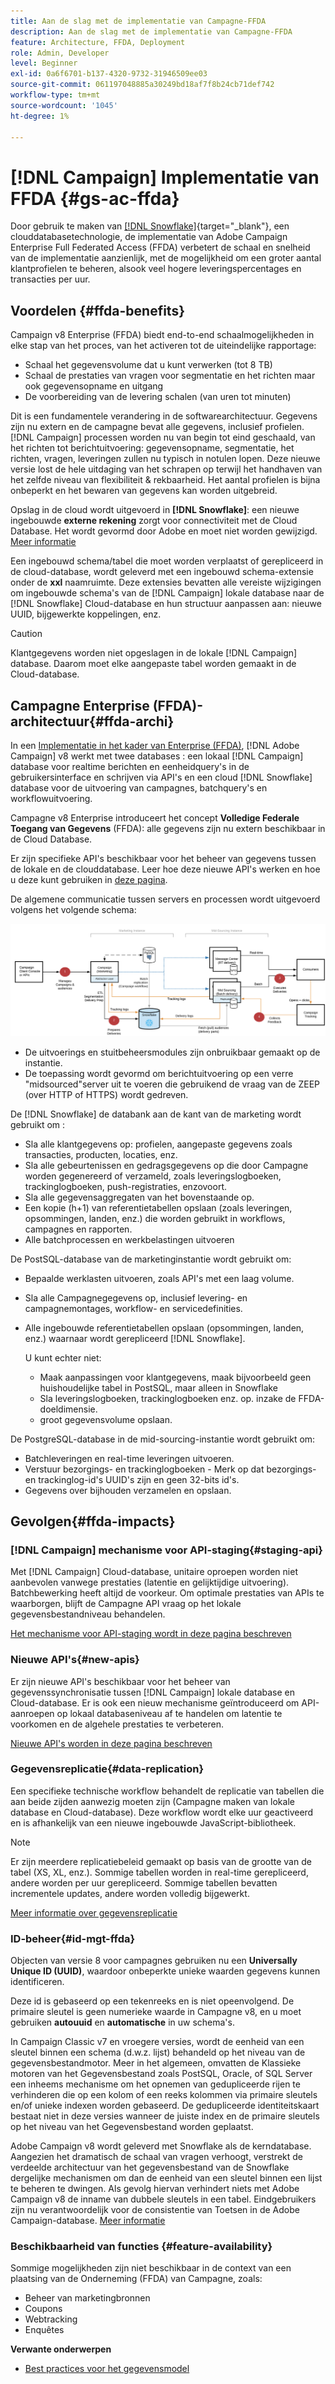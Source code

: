 ```yaml
---
title: Aan de slag met de implementatie van Campagne-FFDA
description: Aan de slag met de implementatie van Campagne-FFDA
feature: Architecture, FFDA, Deployment
role: Admin, Developer
level: Beginner
exl-id: 0a6f6701-b137-4320-9732-31946509ee03
source-git-commit: 061197048885a30249bd18af7f8b24cb71def742
workflow-type: tm+mt
source-wordcount: '1045'
ht-degree: 1%

---
```


# [!DNL Campaign] Implementatie van FFDA {#gs-ac-ffda}

Door gebruik te maken van [[!DNL Snowflake]](https://www.snowflake.com/){target="_blank"}, een clouddatabasetechnologie, de implementatie van Adobe Campaign Enterprise Full Federated Access (FFDA) verbetert de schaal en snelheid van de implementatie aanzienlijk, met de mogelijkheid om een groter aantal klantprofielen te beheren, alsook veel hogere leveringspercentages en transacties per uur.

## Voordelen {#ffda-benefits}

Campaign v8 Enterprise (FFDA) biedt end-to-end schaalmogelijkheden in elke stap van het proces, van het activeren tot de uiteindelijke rapportage:

* Schaal het gegevensvolume dat u kunt verwerken (tot 8 TB)
* Schaal de prestaties van vragen voor segmentatie en het richten maar ook gegevensopname en uitgang
* De voorbereiding van de levering schalen (van uren tot minuten)

Dit is een fundamentele verandering in de softwarearchitectuur. Gegevens zijn nu extern en de campagne bevat alle gegevens, inclusief profielen. [!DNL Campaign] processen worden nu van begin tot eind geschaald, van het richten tot berichtuitvoering: gegevensopname, segmentatie, het richten, vragen, leveringen zullen nu typisch in notulen lopen. Deze nieuwe versie lost de hele uitdaging van het schrapen op terwijl het handhaven van het zelfde niveau van flexibiliteit &amp; rekbaarheid. Het aantal profielen is bijna onbeperkt en het bewaren van gegevens kan worden uitgebreid.

Opslag in de cloud wordt uitgevoerd in **[!DNL Snowflake]**: een nieuwe ingebouwde **externe rekening** zorgt voor connectiviteit met de Cloud Database. Het wordt gevormd door Adobe en moet niet worden gewijzigd. [Meer informatie](../config/external-accounts.md)

Een ingebouwd schema/tabel die moet worden verplaatst of gerepliceerd in de cloud-database, wordt geleverd met een ingebouwd schema-extensie onder de **xxl** naamruimte. Deze extensies bevatten alle vereiste wijzigingen om ingebouwde schema&#39;s van de [!DNL Campaign] lokale database naar de [!DNL Snowflake] Cloud-database en hun structuur aanpassen aan: nieuwe UUID, bijgewerkte koppelingen, enz.

>[!CAUTION]
>
> Klantgegevens worden niet opgeslagen in de lokale [!DNL Campaign] database. Daarom moet elke aangepaste tabel worden gemaakt in de Cloud-database.
>

## Campagne Enterprise (FFDA)-architectuur{#ffda-archi}

In een [Implementatie in het kader van Enterprise (FFDA)](../architecture/enterprise-deployment.md), [!DNL Adobe Campaign] v8 werkt met twee databases : een lokaal [!DNL Campaign] database voor realtime berichten en eenheidquery&#39;s in de gebruikersinterface en schrijven via API&#39;s en een cloud [!DNL Snowflake] database voor de uitvoering van campagnes, batchquery&#39;s en workflowuitvoering.

Campagne v8 Enterprise introduceert het concept **Volledige Federale Toegang van Gegevens** (FFDA): alle gegevens zijn nu extern beschikbaar in de Cloud Database.

Er zijn specifieke API&#39;s beschikbaar voor het beheer van gegevens tussen de lokale en de clouddatabase. Leer hoe deze nieuwe API&#39;s werken en hoe u deze kunt gebruiken in [deze pagina](new-apis.md).

De algemene communicatie tussen servers en processen wordt uitgevoerd volgens het volgende schema:

![](assets/architecture.png)

* De uitvoerings en stuitbeheersmodules zijn onbruikbaar gemaakt op de instantie.
* De toepassing wordt gevormd om berichtuitvoering op een verre &quot;midsourced&quot;server uit te voeren die gebruikend de vraag van de ZEEP (over HTTP of HTTPS) wordt gedreven.

De [!DNL Snowflake] de databank aan de kant van de marketing wordt gebruikt om :

* Sla alle klantgegevens op: profielen, aangepaste gegevens zoals transacties, producten, locaties, enz.
* Sla alle gebeurtenissen en gedragsgegevens op die door Campagne worden gegenereerd of verzameld, zoals leveringslogboeken, trackinglogboeken, push-registraties, enzovoort.
* Sla alle gegevensaggregaten van het bovenstaande op.
* Een kopie (h+1) van referentietabellen opslaan (zoals leveringen, opsommingen, landen, enz.) die worden gebruikt in workflows, campagnes en rapporten.
* Alle batchprocessen en werkbelastingen uitvoeren


De PostSQL-database van de marketinginstantie wordt gebruikt om:

* Bepaalde werklasten uitvoeren, zoals API&#39;s met een laag volume.
* Sla alle Campagnegegevens op, inclusief levering- en campagnemontages, workflow- en servicedefinities.
* Alle ingebouwde referentietabellen opslaan (opsommingen, landen, enz.) waarnaar wordt gerepliceerd [!DNL Snowflake].

  U kunt echter niet:
   * Maak aanpassingen voor klantgegevens, maak bijvoorbeeld geen huishoudelijke tabel in PostSQL, maar alleen in Snowflake
   * Sla leveringslogboeken, trackinglogboeken enz. op. inzake de FFDA-doeldimensie.
   * groot gegevensvolume opslaan.


De PostgreSQL-database in de mid-sourcing-instantie wordt gebruikt om:

* Batchleveringen en real-time leveringen uitvoeren.
* Verstuur bezorgings- en trackinglogboeken - Merk op dat bezorgings- en trackinglog-id&#39;s UUID&#39;s zijn en geen 32-bits id&#39;s.
* Gegevens over bijhouden verzamelen en opslaan.


## Gevolgen{#ffda-impacts}

### [!DNL Campaign] mechanisme voor API-staging{#staging-api}

Met [!DNL Campaign] Cloud-database, unitaire oproepen worden niet aanbevolen vanwege prestaties (latentie en gelijktijdige uitvoering). Batchbewerking heeft altijd de voorkeur. Om optimale prestaties van APIs te waarborgen, blijft de Campagne API vraag op het lokale gegevensbestandniveau behandelen.

[Het mechanisme voor API-staging wordt in deze pagina beschreven](staging.md)

### Nieuwe API&#39;s{#new-apis}

Er zijn nieuwe API&#39;s beschikbaar voor het beheer van gegevenssynchronisatie tussen [!DNL Campaign] lokale database en Cloud-database. Er is ook een nieuw mechanisme geïntroduceerd om API-aanroepen op lokaal databaseniveau af te handelen om latentie te voorkomen en de algehele prestaties te verbeteren.

[Nieuwe API&#39;s worden in deze pagina beschreven](new-apis.md)


### Gegevensreplicatie{#data-replication}

Een specifieke technische workflow behandelt de replicatie van tabellen die aan beide zijden aanwezig moeten zijn (Campagne maken van lokale database en Cloud-database). Deze workflow wordt elke uur geactiveerd en is afhankelijk van een nieuwe ingebouwde JavaScript-bibliotheek.

>[!NOTE]
>
> Er zijn meerdere replicatiebeleid gemaakt op basis van de grootte van de tabel (XS, XL, enz.).
> Sommige tabellen worden in real-time gerepliceerd, andere worden per uur gerepliceerd. Sommige tabellen bevatten incrementele updates, andere worden volledig bijgewerkt.
>

[Meer informatie over gegevensreplicatie](replication.md)

### ID-beheer{#id-mgt-ffda}

Objecten van versie 8 voor campagnes gebruiken nu een **Universally Unique ID (UUID)**, waardoor onbeperkte unieke waarden gegevens kunnen identificeren.

Deze id is gebaseerd op een tekenreeks en is niet opeenvolgend. De primaire sleutel is geen numerieke waarde in Campagne v8, en u moet gebruiken **autouuid** en **automatische** in uw schema&#39;s.

In Campaign Classic v7 en vroegere versies, wordt de eenheid van een sleutel binnen een schema (d.w.z. lijst) behandeld op het niveau van de gegevensbestandmotor. Meer in het algemeen, omvatten de Klassieke motoren van het Gegevensbestand zoals PostSQL, Oracle, of SQL Server een inheems mechanisme om het opnemen van gedupliceerde rijen te verhinderen die op een kolom of een reeks kolommen via primaire sleutels en/of unieke indexen worden gebaseerd. De gedupliceerde identiteitskaart bestaat niet in deze versies wanneer de juiste index en de primaire sleutels op het niveau van het Gegevensbestand worden geplaatst.

Adobe Campaign v8 wordt geleverd met Snowflake als de kerndatabase. Aangezien het dramatisch de schaal van vragen verhoogt, verstrekt de verdeelde architectuur van het gegevensbestand van de Snowflake dergelijke mechanismen om dan de eenheid van een sleutel binnen een lijst te beheren te dwingen. Als gevolg hiervan verhindert niets met Adobe Campaign v8 de inname van dubbele sleutels in een tabel. Eindgebruikers zijn nu verantwoordelijk voor de consistentie van Toetsen in de Adobe Campaign-database. [Meer informatie](keys.md)

### Beschikbaarheid van functies {#feature-availability}

Sommige mogelijkheden zijn niet beschikbaar in de context van een plaatsing van de Onderneming (FFDA) van Campagne, zoals:

* Beheer van marketingbronnen
* Coupons
* Webtracking
* Enquêtes


**Verwante onderwerpen**

* [Best practices voor het gegevensmodel](../dev/datamodel-best-practices.md)
